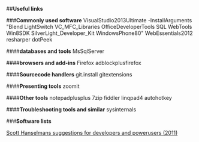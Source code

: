 

##**Useful links**

###**Commonly used software**
VisualStudio2013Ultimate -InstallArguments "Blend LightSwitch VC_MFC_Libraries OfficeDeveloperTools SQL WebTools Win8SDK SilverLight_Developer_Kit WindowsPhone80"
WebEssentials2012
resharper
dotPeek

####**databases and tools**
MsSqlServer

####**browsers and add-ins**
Firefox
adblockplusfirefox

####**Sourcecode handlers**
git.install
gitextensions

####**Presenting tools**
zoomit


####**Other tools**
notepadplusplus
7zip
fiddler
linqpad4
autohotkey

####**Troubleshooting tools and similar**
sysinternals 

###**Software lists**

[Scott Hanselmans suggestions for developers and powerusers (2011)](http://www.hanselman.com/blog/ScottHanselmans2011UltimateDeveloperAndPowerUsersToolListForWindows.aspx)
